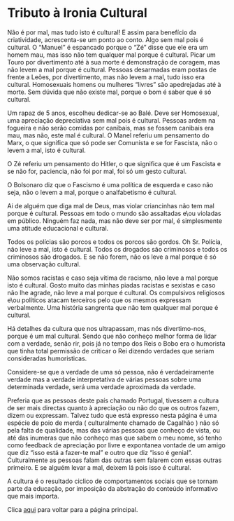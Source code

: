 # Tributo à Ironia Cultural

Não é por mal, mas tudo isto é cultural!
E assim para benefício da criatividade, acrescenta-se um ponto ao conto. Algo sem mal pois é cultural.
O “Manuel” é espancado porque o “Zé” disse que ele era um homem mau, mas isso não tem qualquer mal porque é cultural.
Picar um Touro por divertimento até à sua morte é demonstração de coragem, mas não levem a mal porque é cultural.
Pessoas desarmadas eram postas de frente a Leões, por divertimento, mas não levem a mal, tudo isso era cultural.
Homosexuais homens ou mulheres “livres” são apedrejadas até à morte. Sem dúvida que não existe mal, porque o bom é saber que é só cultural.

Um rapaz de 5 anos, escolheu dedicar-se ao Balé. Deve ser Homosexual, uma apreciação depreciativa sem mal pois é cultural.
Pessoas ardem na fogueira e não serão comidas por canibais, mas se fossem canibais era mau, mas não, este mal é cultural.
O Manel referiu um pensamento do Marx, o que significa que só pode ser Comunista e se for Fascista, não o levem a mal, isto é cultural.

O Zé referiu um pensamento do Hitler, o que significa que é um Fascista e se não for, paciencia, não foi por mal, foi só um gesto cultural.

O Bolsonaro diz que o Fascismo é uma política de esquerda e caso não seja, não o levem a mal, porque o analfabetismo é cultural.

Ai de alguém que diga mal de Deus, mas violar criancinhas não tem mal porque é cultural.
Pessoas em todo o mundo são assaltadas e\ou violadas em público. Ninguém faz nada, mas não deve ser por mal, é simplesmente uma atitude educacional e cultural.

Todos os polícias são porcos e todos os porcos são gordos. Oh Sr. Polícia, não leve a mal, isto é cultural.
Todos os drogados são criminosos e todos os criminosos são drogados. E se não forem, não os leve a mal porque é só uma observação cultural.

Não somos racistas e caso seja vitima de racismo, não leve a mal porque isto é cultural.
Gosto muito das minhas piadas racistas e sexistas e caso não lhe agrade, não leve a mal porque é cultural.
Os compulsivos religiosos e\ou políticos atacam terceiros pelo que os mesmos expressam verbalmente. Uma história sangrenta que não tem qualquer mal porque é cultural.

Há detalhes da cultura que nos ultrapassam, mas nós divertimo-nos, porque é um mal cultural. Sendo que não conheço melhor forma de lidar com a verdade, senão rir, pois já no tempo dos Reis o Bobo era o humorista que tinha total permissão de criticar o Rei dizendo verdades que seriam consideradas humoristicas.

Considere-se que a verdade de uma só pessoa, não é verdadeiramente verdade mas a verdade interpretativa de várias pessoas sobre uma determinada verdade, será uma verdade aproximada da verdade.

Preferia que as pessoas deste país chamado Portugal, tivessem a cultura de ser mais directas quanto à apreciação ou não do que os outros fazem, dizem ou expressam. Talvez tudo que está expresso nesta página é uma espécie de poio de merda ( culturalmente chamado de Cagalhão ) não só pela falta de qualidade, mas das várias pessoas que conheço de vista, ou até das inumeras que não conheço mas que  sabem o meu nome, só tenho como feedback de apreciação por livre e expontanea vontade de um amigo que diz “isso está a fazer-te mal” e outro que diz “isso é genial”. Culturalmente as pessoas falam das outras sem falarem com essas outras primeiro. E se alguém levar a mal, deixem lá pois isso é cultural.

A cultura é o resultado ciclico de comportamentos sociais que se tornam parte da educação, por imposição da abstração do conteúdo informativo que mais importa.

Clica [aqui](../README.md) para voltar para a página principal.
